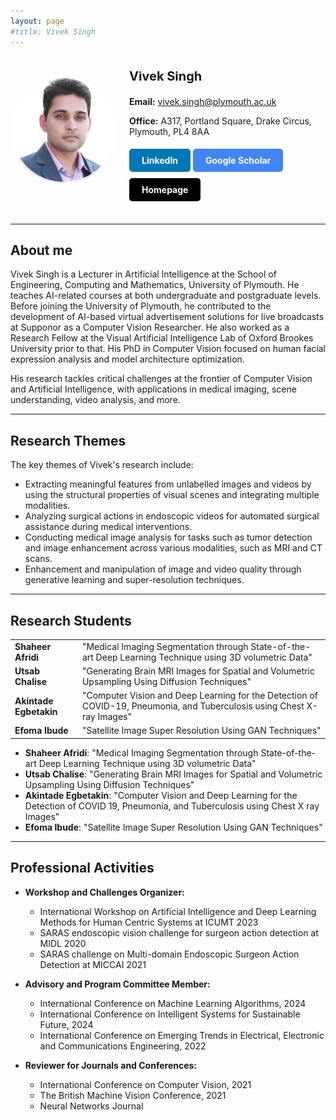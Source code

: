 ```yaml
---
layout: page
#title: Vivek Singh
---
```


<div style="display: flex; align-items: center; justify-content: space-between;">
    <img src="/assets/img/viveksingh.png" alt="Vivek Singh" style="width: 170px; border-radius: 70%; margin-right: 20px;">
    <div>
        <p style="font-size: 20px; font-weight: bold;">Vivek Singh</p>
        <p><strong>Email:</strong> <a href="mailto: vivek.singh@plymouth.ac.uk">vivek.singh@plymouth.ac.uk</a></p>
        <p> <strong>Office:</strong> A317, Portland Square, Drake Circus, Plymouth, PL4 8AA</p>
        <a href="https://www.linkedin.com/in/vivekbawa/" style="display: inline-block; padding: 10px 20px; margin: 5px 0; background-color: #0077b5; color: white; text-decoration: none; border-radius: 5px;"><strong>LinkedIn</strong></a>
        <a href="https://scholar.google.com/citations?user=-OcjbfYAAAAJ&hl=en" style="display: inline-block; padding: 10px 20px; margin: 5px 0; background-color: #4285f4; color: white; text-decoration: none; border-radius: 5px;"><strong>Google Scholar</strong></a>
        <a href="https://www.plymouth.ac.uk/staff/vivek-singh" style="display: inline-block; padding: 10px 20px; margin: 5px 0; background-color: #000000; color: white; text-decoration: none; border-radius: 5px;"><strong>Homepage</strong></a>
    </div>
</div>

<br clear="left">

<hr>

## About me
Vivek Singh is a Lecturer in Artificial Intelligence at the School of Engineering, Computing and Mathematics, University of Plymouth. He teaches AI-related courses at both undergraduate and postgraduate levels. Before joining the University of Plymouth, he contributed to the development of AI-based virtual advertisement solutions for live broadcasts at Supponor as a Computer Vision Researcher. He also worked as a Research Fellow at the Visual Artificial Intelligence Lab of Oxford Brookes University prior to that. His PhD in Computer Vision focused on human facial expression analysis and model architecture optimization.

His research tackles critical challenges at the frontier of Computer Vision and Artificial Intelligence, with applications in medical imaging, scene understanding, video analysis, and more.

<hr>

## Research Themes
The key themes of Vivek's research include:
- Extracting meaningful features from unlabelled images and videos by using the structural properties of visual scenes and integrating multiple modalities.
- Analyzing surgical actions in endoscopic videos for automated surgical assistance during medical interventions.
- Conducting medical image analysis for tasks such as tumor detection and image enhancement across various modalities, such as MRI and CT scans.
- Enhancement and manipulation of image and video quality through generative learning and super-resolution techniques.

<hr>

## Research Students


<table style="border-collapse: collapse; width: 100%;">
  <tr>
    <td><strong>Shaheer Afridi</strong></td>
    <td>"Medical Imaging Segmentation through State-of-the-art Deep Learning Technique using 3D volumetric Data"</td>
  </tr>
  <tr>
    <td><strong>Utsab Chalise</strong></td>
    <td>"Generating Brain MRI Images for Spatial and Volumetric Upsampling Using Diffusion Techniques"</td>
  </tr>
  <tr>
    <td><strong>Akintade Egbetakin</strong></td>
    <td>"Computer Vision and Deep Learning for the Detection of COVID-19, Pneumonia, and Tuberculosis using Chest X-ray Images"</td>
  </tr>
  <tr>
    <td><strong>Efoma Ibude</strong></td>
    <td>"Satellite Image Super Resolution Using GAN Techniques"</td>
  </tr>
</table>



- **Shaheer Afridi**: "Medical Imaging Segmentation through State-of-the-art Deep Learning Technique using 3D volumetric Data"
- **Utsab Chalise**: "Generating Brain MRI Images for Spatial and Volumetric Upsampling Using Diffusion Techniques"
- **Akintade Egbetakin**: "Computer Vision and Deep Learning for the Detection of COVID 19, Pneumonia, and Tuberculosis using Chest X ray Images"
- **Efoma Ibude**: "Satellite Image Super Resolution Using GAN Techniques"

<hr>

## Professional Activities
- **Workshop and Challenges Organizer:** 
   - International Workshop on Artificial Intelligence and Deep Learning Methods for Human Centric Systems at ICUMT 2023
   - SARAS endoscopic vision challenge for surgeon action detection at MIDL 2020
   - SARAS challenge on Multi-domain Endoscopic Surgeon Action Detection at MICCAI 2021

- **Advisory and Program Committee Member:** 
    - International Conference on Machine Learning Algorithms, 2024
    - International Conference on Intelligent Systems for Sustainable Future, 2024
    - International Conference on Emerging Trends in Electrical, Electronic and Communications Engineering, 2022

- **Reviewer for Journals and Conferences:** 
   - International Conference on Computer Vision, 2021
   - The British Machine Vision Conference, 2021
   - Neural Networks Journal



